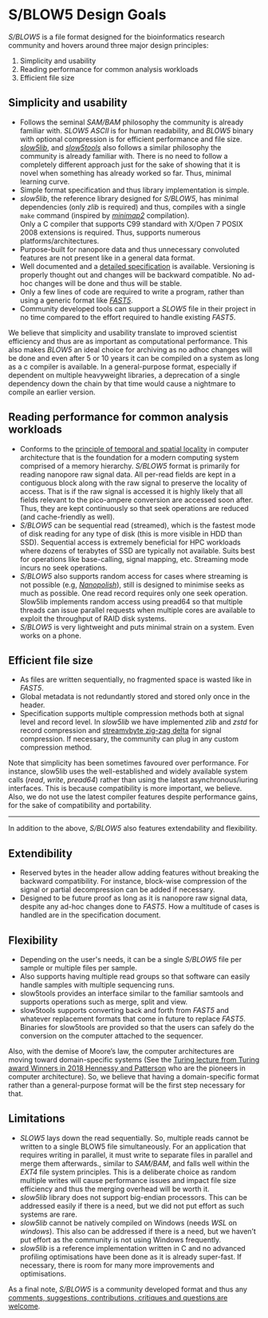 # S/BLOW5 Design Goals

*S/BLOW5* is a file format designed for the bioinformatics research community and hovers around three major design principles:

1. Simplicity and usability
2. Reading performance for common analysis workloads
3. Efficient file size


## Simplicity and usability

- Follows the seminal *SAM/BAM* philosophy the community is already familiar with. *SLOW5 ASCII* is for human readability, and *BLOW5* binary with optional compression is for efficient performance and file size. [*slow5lib*](https://github.com/hasindu2008/slow5lib), and [*slow5tools*](https://github.com/hasindu2008/slow5tools) also follows a similar philosophy the community is already familiar with. There is no need to follow a completely different approach just for the sake of showing that it is novel when something has already worked so far. Thus, minimal learning curve.
- Simple format specification and thus library implementation is simple.
- *slow5lib*, the reference library designed for *S/BLOW5*, has minimal dependencies (only *zlib* is required)  and thus, compiles with a single `make` command (inspired by [*minimap2*](https://github.com/lh3/minimap2) compilation).  
Only a C compiler that supports C99 standard with X/Open 7 POSIX 2008 extensions is required. 
Thus, supports numerous platforms/architectures.
- Purpose-built for nanopore data and thus unnecessary convoluted features are not present like in a general data format.
- Well documented and a [detailed specification](https://hasindu2008.github.io/slow5specs/) is available. Versioning is properly thought out and changes will be backward compatible. No ad-hoc changes will be done and thus will be stable.
- Only a few lines of code are required to write a program, rather than using a generic format like [*FAST5*](https://hasindu2008.github.io/slow5specs/fast5_demystified.pdf). 
- Community developed tools can support a *SLOW5* file in their project in no time compared to the effort required to handle existing *FAST5*.

We believe that simplicity and usability translate to improved scientist efficiency and thus are as important as computational performance. This also makes *BLOW5* an ideal choice for archiving as no adhoc changes will be done and even after 5 or 10 years it can be compiled on a system as long as a c compiler is available. In a general-purpose format, especially if dependent on multiple heavyweight libraries, a deprecation of a single dependency down the chain by that time would cause a nightmare to compile an earlier version.

## Reading performance for common analysis workloads
- Conforms to the [principle of temporal and spatial locality](https://en.wikipedia.org/wiki/Locality_of_reference) in computer architecture that is the foundation for a modern computing system comprised of a memory hierarchy. *S/BLOW5* format is primarily for reading nanopore raw signal data. All per-read fields are kept in a contiguous block along with the raw signal to preserve the locality of access. That is if the raw signal is accessed it is highly likely that all fields relevant to the pico-ampere conversion are accessed soon after. Thus, they are kept continuously so that seek operations are reduced (and cache-friendly as well).
- *S/BLOW5* can be sequential read (streamed), which is the fastest mode of disk reading for any type of disk (this is more visible in HDD than SSD). Sequential access is extremely beneficial for HPC workloads where dozens of terabytes of SSD are typically not available. Suits best for operations like base-calling, signal mapping, etc. Streaming mode incurs no seek operations.
- *S/BLOW5* also supports random access for cases where streaming is not possible (e.g, [*Nanopolish*](https://github.com/jts/nanopolish)), still is designed to minimise seeks as much as possible. One read record requires only one seek operation. Slow5lib implements random access using  pread64 so that multiple threads can issue parallel requests when multiple cores are available to exploit the throughput of RAID disk systems.
- *S/BLOW5* is very lightweight and puts minimal strain on a system. Even works on a phone.


## Efficient file size
- As files are written sequentially, no fragmented space is wasted like in *FAST5*.
- Global metadata is not redundantly stored and stored only once in the header.
- Specification supports multiple compression methods both at signal level and record level. In *slow5lib* we have implemented *zlib* and *zstd* for record compression and [streamvbyte zig-zag delta](https://github.com/lemire/streamvbyte/) for signal compression. If necessary, the community can plug in any custom compression method.

Note that simplicity has been sometimes favoured over performance. For instance, slow5lib uses the well-established and widely available system calls (*read*, *write*, *pread64*) rather than using the latest asynchronous/iuring interfaces. This is because compatibility is more important, we believe. Also, we do not use the latest compiler features despite performance gains, for the sake of compatibility and portability. 

---

In addition to the above, *S/BLOW5* also features extendability and flexibility.

## Extendibility
-	Reserved bytes in the header allow adding features without breaking the backward compatibility. For instance, block-wise compression of the signal or partial decompression can be added if necessary.
-	Designed to be future proof as long as it is nanopore raw signal data, despite any ad-hoc changes done to *FAST5*. How a multitude of cases is handled are in the specification document.

## Flexibility
-	Depending on the user's needs, it can be a single *S/BLOW5* file per sample or multiple files per sample.
-	Also supports having multiple read groups so that software can easily handle samples with multiple sequencing runs. 
-	slow5tools provides an interface similar to the familiar samtools and supports operations such as merge, split and view.
-	slow5tools supports converting back and forth from *FAST5* and whatever replacement formats that come in future to replace *FAST5*. Binaries for slow5tools are provided so that the users can safely do the conversion on the computer attached to the sequencer. 

Also, with the demise of Moore’s law, the computer architectures are moving toward domain-specific systems (See the [Turing lecture from Turing award Winners in 2018 Hennessy and Patterson](https://www.acm.org/hennessy-patterson-turing-lecture) who are the pioneers in computer architecture). So, we believe that having a domain-specific format rather than a general-purpose format will be the first step necessary for that.


## Limitations

- *SLOW5* lays down the read sequentially. So, multiple reads cannot be written to a single BLOW5 file simultaneously. For an application that requires writing in parallel, it must write to separate files in parallel and merge them afterwards., similar to *SAM/BAM*, and falls well within the *EXT4* file system principles. This is a deliberate choice as random multiple writes will cause performance issues and impact file size efficiency and thus the merging overhead will be worth it.
- *slow5lib* library does not support big-endian processors. This can be addressed easily if there is a need, but we did not put effort as such systems are rare.
-	*slow5lib* cannot be natively compiled on Windows (needs *WSL* on *windows*). This also can be addressed if there is a need, but we haven’t put effort as the community is not using Windows frequently.
- *slow5lib* is a reference implementation written in C and no advanced profiling optimisations have been done as it is already super-fast. If necessary, there is room for many more improvements and optimisations.

As a final note, *S/BLOW5* is a community developed format and thus any [comments, suggestions, contributions, critiques and questions are welcome](https://github.com/hasindu2008/slow5specs/issues). 


